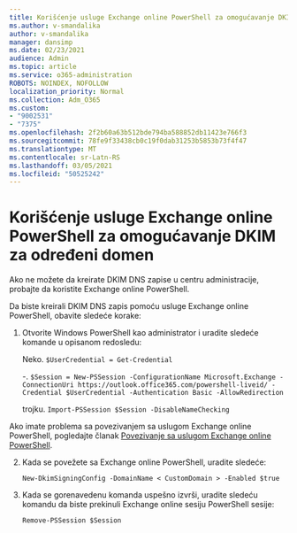 ```yaml
---
title: Korišćenje usluge Exchange online PowerShell za omogućavanje DKIM za određeni domen
ms.author: v-smandalika
author: v-smandalika
manager: dansimp
ms.date: 02/23/2021
audience: Admin
ms.topic: article
ms.service: o365-administration
ROBOTS: NOINDEX, NOFOLLOW
localization_priority: Normal
ms.collection: Adm_O365
ms.custom:
- "9002531"
- "7375"
ms.openlocfilehash: 2f2b60a63b512bde794ba588852db11423e766f3
ms.sourcegitcommit: 78fe9f33438cb0c19f0dab31253b5853b73f4f47
ms.translationtype: MT
ms.contentlocale: sr-Latn-RS
ms.lasthandoff: 03/05/2021
ms.locfileid: "50525242"
---
```

# <a name="use-exchange-online-powershell-to-enable-dkim-for-a-specific-domain"></a>Korišćenje usluge Exchange online PowerShell za omogućavanje DKIM za određeni domen

Ako ne možete da kreirate DKIM DNS zapise u centru administracije, probajte da koristite Exchange online PowerShell. 

Da biste kreirali DKIM DNS zapis pomoću usluge Exchange online PowerShell, obavite sledeće korake:

1. Otvorite Windows PowerShell kao administrator i uradite sledeće komande u opisanom redosledu:

    Neko. `$UserCredential = Get-Credential`

    -. `$Session = New-PSSession -ConfigurationName Microsoft.Exchange -ConnectionUri https://outlook.office365.com/powershell-liveid/ -Credential $UserCredential -Authentication Basic -AllowRedirection`

    trojku. `Import-PSSession $Session -DisableNameChecking`
    
Ako imate problema sa povezivanjem sa uslugom Exchange online PowerShell, pogledajte članak [Povezivanje sa uslugom Exchange online PowerShell](https://docs.microsoft.com/powershell/exchange/connect-to-exchange-online-powershell).

2. Kada se povežete sa Exchange online PowerShell, uradite sledeće:

    `New-DkimSigningConfig -DomainName < CustomDomain > -Enabled $true`

3. Kada se gorenavedenu komanda uspešno izvrši, uradite sledeću komandu da biste prekinuli Exchange online sesiju PowerShell sesije:

    `Remove-PSSession $Session` 



